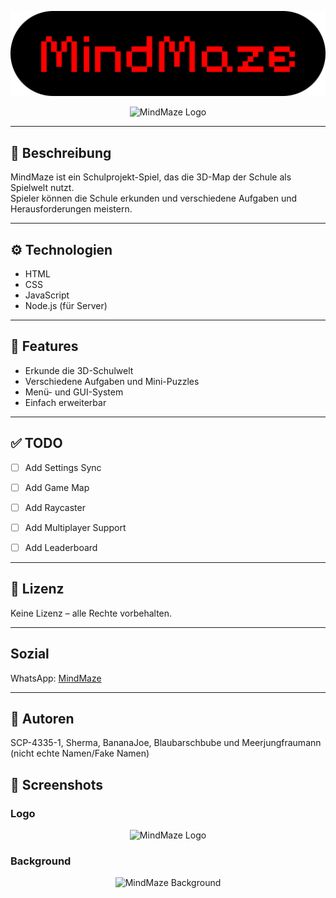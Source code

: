 <p align="center">
  <img src="MindMaze-header-banner.png" alt="MindMaze Logo" width="800"/>
</p>

<p align="center">
  <img src="MindMaze-Logo.png" alt="MindMaze Logo" width="300"/>
</p>

---

## 📖 Beschreibung
MindMaze ist ein Schulprojekt-Spiel, das die 3D-Map der Schule als Spielwelt nutzt.  
Spieler können die Schule erkunden und verschiedene Aufgaben und Herausforderungen meistern.

---

## ⚙️ Technologien
- HTML  
- CSS  
- JavaScript
- Node.js (für Server)

---

## 🚀 Features
- Erkunde die 3D-Schulwelt  
- Verschiedene Aufgaben und Mini-Puzzles  
- Menü- und GUI-System  
- Einfach erweiterbar  

---

## ✅ TODO

- [ ] Add Settings Sync

- [ ] Add Game Map

- [ ] Add Raycaster

- [ ] Add Multiplayer Support

- [ ] Add Leaderboard

---

## 📝 Lizenz

Keine Lizenz – alle Rechte vorbehalten.

--- 

## Sozial

WhatsApp: [MindMaze](https://whatsapp.com/channel/0029VbAzP4WHAdNOFoju6V0R)

--- 

## 👥 Autoren

SCP-4335-1, Sherma, BananaJoe, Blaubarschbube und Meerjungfraumann (nicht echte Namen/Fake Namen)

## 🎨 Screenshots

### Logo
<p align="center"> <img src="MindMaze-Logo.png", alt="MindMaze Logo" width="200"/> </p>

 ### Background
<p align="center"> <img src="MindMaze-Background.jpg", alt="MindMaze Background" width="600"/> </p>